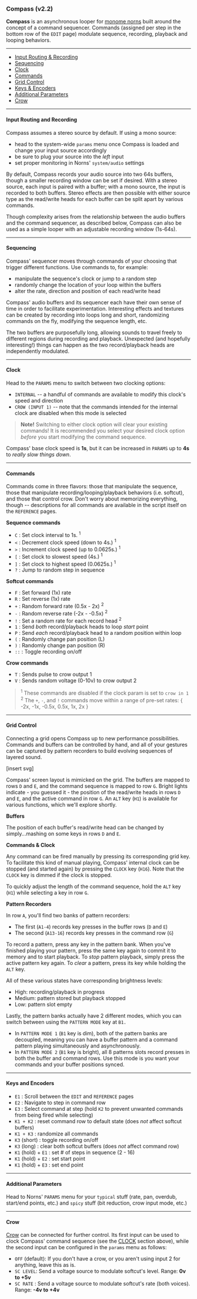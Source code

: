 ### Compass (v2.2)

__Compass__ is an asynchronous looper for [monome norns](https://monome.org/docs/norns/) built around the concept of a command sequencer. Commands (assigned per step in the bottom row of the `EDIT` page) modulate sequence, recording, playback and looping behaviors.

----

- [Input Routing & Recording](#input-routing-and-recording)&nbsp;
- [Sequencing](#sequencing)
- [Clock](#clock)
- [Commands](#commands)
- [Grid Control](#grid-control)
- [Keys & Encoders](#keys-and-encoders)
- [Additional Parameters](#additional-parameters)
- [Crow](#crow)

-----

#### Input Routing and Recording

Compass assumes a stereo source by default. If using a mono source:

- head to the system-wide `params` menu once Compass is loaded and change your input source accordingly
- be sure to plug your source into the _left_ input
- set proper monitoring in Norns' `system/audio` settings

By default, Compass records your audio source into two 64s buffers, though a smaller recording window can be set if desired. With a stereo source, each input is paired with a buffer; with a mono source, the input is recorded to both buffers. Stereo effects are then possible with either source type as the read/write heads for each buffer can be split apart by various commands.

Though complexity arises from the relationship between the audio buffers and the command sequencer, as described below, Compass can also be used as a simple looper with an adjustable recording window (1s-64s).

-----

#### Sequencing

Compass' sequencer moves through commands of your choosing that trigger different functions. Use commands to, for example:

* manipulate the sequence's clock or jump to a random step
* randomly change the location of your loop within the buffers
* alter the rate, direction and position of each read/write head

Compass' audio buffers and its sequencer each have their own sense of time in order to facilitate experimentation. Interesting effects and textures can be created by recording into loops long and short, randomizing commands on the fly, modifying the sequence length, etc.

The two buffers are purposefully long, allowing sounds to travel freely to different regions during recording and playback. Unexpected (and hopefully interesting!) things can happen as the two record/playback heads are independently modulated.

-----

#### Clock

Head to the `PARAMS` menu to switch between two clocking options:

- `INTERNAL` -- a handful of commands are available to modify this clock's speed and direction
- `CROW (INPUT 1)` -- note that the commands intended for the internal clock are disabled when this mode is selected

> __Note!__ Switching to either clock option will clear your existing commands! It is recommended you select your desired clock option _before_ you start modifying the command sequence.

Compass' base clock speed is __1s__, but it can be increased in `PARAMS` up to __4s__ to _really slow things down_.  

-----

#### Commands

Commands come in three flavors: those that manipulate the sequence, those that manipulate recording/looping/playback behaviors (i.e. softcut), and those that control crow. Don't worry about memorizing everything, though -- descriptions for all commands are available in the script itself on the `REFERENCE` pages.

__Sequence commands__

- `C` : Set clock interval to 1s. <sup>1</sup>
- `<` : Decrement clock speed (down to 4s.) <sup>1</sup>
- `>` : Increment clock speed (up to 0.0625s.) <sup>1</sup>
- `[` : Set clock to slowest speed (4s.) <sup>1</sup>
- `]` : Set clock to highest speed (0.0625s.) <sup>1</sup>
- `?` : Jump to random step in sequence

__Softcut commands__

- `F` : Set forward (1x) rate
- `R` : Set reverse (1x) rate
- `+` : Random forward rate (0.5x - 2x) <sup>2</sup>
- `-` : Random reverse rate (-2x - -0.5x) <sup>2</sup>
- `!` : Set a random rate for each record head <sup>2</sup>
- `1` : Send _both_ record/playback heads to loop _start_ point
- `P` : Send _each_ record/playback head to a random position within loop
- `(` : Randomly change pan position (L)
- `)` : Randomly change pan position (R)
- `::` : Toggle recording on/off

__Crow commands__

- `T` : Sends pulse to crow output 1
- `V` : Sends random voltage (0-10v) to crow output 2

> <sup>1</sup> These commands are disabled if the clock param is set to `crow in 1` <br>
> <sup>2</sup> The `+`, `-`, and `!` commands move within a range of pre-set rates: { -2x, -1x, -0.5x, 0.5x, 1x, 2x }

-----

#### Grid Control

Connecting a grid opens Compass up to new performance possibilities. Commands and buffers can be controlled by hand, and all of your gestures can be captured by pattern recorders to build evolving sequences of layered sound.

[insert svg]

Compass' screen layout is mimicked on the grid. The buffers are mapped to rows `D` and `E`, and the command sequence is mapped to row `G`. Bright lights indicate - you guessed it - the position of the read/write heads in rows `D` and `E`, and the active command in row `G`. An `ALT` key (`H1`) is available for various functions, which we'll explore shortly.

__Buffers__

The position of each buffer's read/write head can be changed by simply...mashing on some keys in rows `D` and `E`.

__Commands & Clock__

Any command can be fired manually by pressing its corresponding grid key. To facilitate this kind of manual playing, Compass' internal clock can be stopped (and started again) by pressing the `CLOCK` key (`H16`). Note that the `CLOCK` key is dimmed if the clock is stopped.

To quickly adjust the length of the command sequence, hold the `ALT` key (`H1`) while selecting a key in row `G`.

__Pattern Recorders__

In row `A`, you'll find two banks of pattern recorders:

- The first (`A1-4`) records key presses in the buffer rows (`D` and `E`)
- The second (`A13-16`) records key presses in the command row (`G`)

To record a pattern, press any key in the pattern bank. When you've finished playing your pattern, press the same key again to commit it to memory and to start playback. To _stop_ pattern playback, simply press the active pattern key again. To _clear_ a pattern, press its key while holding the `ALT` key.

All of these various states have corresponding brightness levels:

- High: recording/playback in progress
- Medium: pattern stored but playback stopped
- Low: pattern slot empty

Lastly, the pattern banks actually have 2 different modes, which you can switch between using the `PATTERN MODE` key at `B1.`

- In `PATTERN MODE 1` (`B1` key is dim), both of the pattern banks are decoupled, meaning you can have a buffer pattern and a command pattern playing simultaneously and asynchronously.
- In `PATTERN MODE 2` (`B1` key is bright), all 8 patterns slots record presses in both the buffer and command rows. Use this mode is you want your commands and your buffer positions synced.

-----

#### Keys and Encoders

- `E1` : Scroll between the `EDIT` and `REFERENCE` pages
- `E2` : Navigate to step in command row
- `E3` : Select command at step (hold `K2` to prevent unwanted commands from being fired while selecting)
- `K1 + K2` : reset command row to default state (does *not* affect softcut buffers)
- `K1 + K3` : randomize all commands
- `K3` (short) : toggle recording on/off
- `K3` (long) : clear both softcut buffers (does *not* affect command row)
- `K1` (hold) + `E1` : set # of steps in sequence (2 - 16)
- `K1` (hold) + `E2` : set start point
- `K1` (hold) + `E3` : set end point

-----

#### Additional Parameters

Head to Norns' `PARAMS` menu for your `typical` stuff (rate, pan, overdub, start/end points, etc.) and `spicy` stuff (bit reduction, crow input mode, etc.)

-----

#### Crow

[Crow](https://monome.org/docs/crow/) can be connected for further control. Its first input can be used to clock Compass' command sequence (see the [CLOCK](#clock) section above), while the second input can be configured in the `params` menu as follows:

- `OFF` (default): If you don't have a crow, or you aren't using input 2 for anything, leave this as is.
- `SC LEVEL`: Send a voltage source to modulate softcut's level. Range: __0v to +5v__
- `SC RATE` : Send a voltage source to modulate softcut's rate (both voices). Range: __-4v to +4v__
